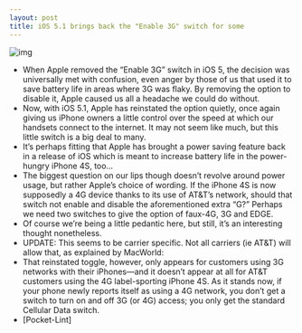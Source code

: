 ```yaml
---
layout: post
title: iOS 5.1 brings back the "Enable 3G" switch for some
---
```

![img](http://media.idownloadblog.com/wp-content/uploads/2012/03/disable-3g-option.jpg)
* When Apple removed the “Enable 3G” switch in iOS 5, the decision was universally met with confusion, even anger by those of us that used it to save battery life in areas where 3G was flaky. By removing the option to disable it, Apple caused us all a headache we could do without.
* Now, with iOS 5.1, Apple has reinstated the option quietly, once again giving us iPhone owners a little control over the speed at which our handsets connect to the internet. It may not seem like much, but this little switch is a big deal to many.
* It’s perhaps fitting that Apple has brought a power saving feature back in a release of iOS which is meant to increase battery life in the power-hungry iPhone 4S, too…
* The biggest question on our lips though doesn’t revolve around power usage, but rather Apple’s choice of wording. If the iPhone 4S is now supposedly a 4G device thanks to its use of AT&T’s network, should that switch not enable and disable the aforementioned extra “G?” Perhaps we need two switches to give the option of faux-4G, 3G and EDGE.
* Of course we’re being a little pedantic here, but still, it’s an interesting thought nonetheless.
* UPDATE: This seems to be carrier specific. Not all carriers (ie AT&T) will allow that, as explained by MacWorld:
* That reinstated toggle, however, only appears for customers using 3G networks with their iPhones—and it doesn’t appear at all for AT&T customers using the 4G label-sporting iPhone 4S. As it stands now, if your phone newly reports itself as using a 4G network, you don’t get a switch to turn on and off 3G (or 4G) access; you only get the standard Cellular Data switch.
* [Pocket-Lint]

